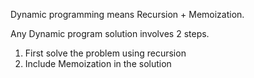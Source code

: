Dynamic programming means Recursion + Memoization.

Any Dynamic program solution involves 2 steps.
1. First solve the problem using recursion
2. Include Memoization in the solution